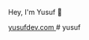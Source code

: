 Hey, I'm Yusuf 👋

 <a href="https://yusufdev.com" target="_blank">
              yusufdev.com
            </a>
# yusuf
